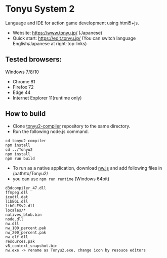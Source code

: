 # Tonyu System 2

Language and IDE for action game development using html5+js.

- Website: https://www.tonyu.jp/ (Japanese)
- Quick start: https://edit.tonyu.jp/ (You can switch language English/Japanese at right-top links)

## Tested browsers:

Windows 7/8/10
  - Chrome 81
  - Firefox 72
  - Edge 44
  - Internet Explorer 11(runtime only)

## How to build

- Clone [tonyu2-compiler](https://github.com/hoge1e3/tonyu2-compiler/) repository to the same directory.
- Run the following node.js command.
~~~
cd tonyu2-compiler
npm install
cd ../Tonyu2
npm install
npm run build
~~~

- To run as a native application, download [nw.js](https://nwjs.io/) and add following files in /path/to/Tonyu2/
- you can use `npm run runtime` (Windows 64bit)
~~~
d3dcompiler_47.dll
ffmpeg.dll
icudtl.dat
libEGL.dll
libGLESv2.dll
locales/*
natives_blob.bin
node.dll
nw.dll
nw_100_percent.pak
nw_200_percent.pak
nw_elf.dll
resources.pak
v8_context_snapshot.bin
nw.exe -> rename as Tonyu2.exe, change icon by resouce editors
~~~
